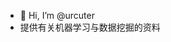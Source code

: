 - 👋 Hi, I’m @urcuter
- 提供有关机器学习与数据挖掘的资料


<!---
urcuter/urcuter is a ✨ special ✨ repository because its `README.md` (this file) appears on your GitHub profile.
You can click the Preview link to take a look at your changes.
--->
